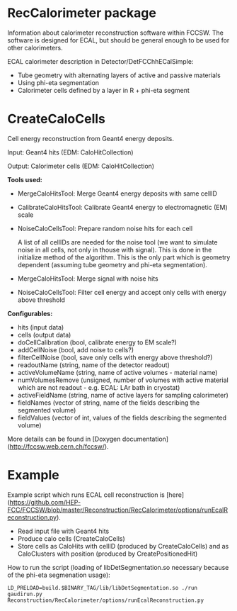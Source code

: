 RecCalorimeter package
===

Information about calorimeter reconstruction software within FCCSW. The software is designed for ECAL, but should be general enough to be used for other calorimeters.

ECAL calorimeter description in Detector/DetFCChhECalSimple:

* Tube geometry with alternating layers of active and passive materials
* Using phi-eta segmentation
* Calorimeter cells defined by a layer in R + phi-eta segment

# CreateCaloCells

Cell energy reconstruction from Geant4 energy deposits.

Input: Geant4 hits (EDM: CaloHitCollection)

Output: Calorimeter cells (EDM: CaloHitCollection)

**Tools used:**
* MergeCaloHitsTool: Merge Geant4 energy deposits with same cellID
* CalibrateCaloHitsTool: Calibrate Geant4 energy to electromagnetic (EM) scale
* NoiseCaloCellsTool: Prepare random noise hits for each cell

  A list of all cellIDs are needed for the noise tool (we want to simulate noise in all cells, not only in thouse with signal). This is done in the initialize method of the  algorithm. This is the only part which is geometry dependent (assuming tube geometry and phi-eta segmentation).
* MergeCaloHitsTool: Merge signal with noise hits
* NoiseCaloCellsTool: Filter cell energy and accept only cells with energy above threshold

**Configurables:**
* hits (input data)
* cells (output data)
* doCellCalibration (bool, calibrate energy to EM scale?)
* addCellNoise (bool, add noise to cells?)
* filterCellNoise (bool, save only cells with energy above threshold?)
* readoutName (string, name of the detector readout)
* activeVolumeName (string, name of active volumes - material name)
* numVolumesRemove (unsigned, number of volumes with active material which are not readout - e.g. ECAL: LAr bath in cryostat)
* activeFieldName (string, name of active layers for sampling calorimeter)
* fieldNames (vector of string, name of the fields describing the segmented volume)
* fieldValues (vector of int, values of the fields describing the segmented volume)

More details can be found in [Doxygen documentation] (http://fccsw.web.cern.ch/fccsw/).

# Example

Example script which runs ECAL cell reconstruction is [here] (https://github.com/HEP-FCC/FCCSW/blob/master/Reconstruction/RecCalorimeter/options/runEcalReconstruction.py).

* Read input file with Geant4 hits
* Produce calo cells (CreateCaloCells)
* Store cells as CaloHits with cellID (produced by CreateCaloCells) and as CaloClusters with position (produced by CreatePositionedHit)

How to run the script (loading of libDetSegmentation.so necessary because of the phi-eta segmenation usage):

~~~{.sh}
LD_PRELOAD=build.$BINARY_TAG/lib/libDetSegmentation.so ./run gaudirun.py Reconstruction/RecCalorimeter/options/runEcalReconstruction.py
~~~

